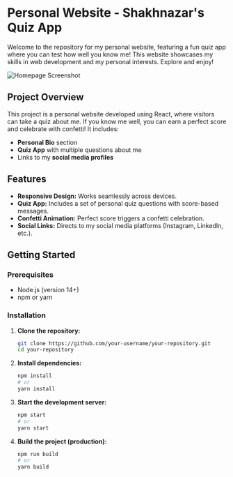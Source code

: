 # Personal Website - Shakhnazar's Quiz App

Welcome to the repository for my personal website, featuring a fun quiz app where you can test how well you know me! This website showcases my skills in web development and my personal interests. Explore and enjoy!

![Homepage Screenshot](path/to/homepage_screenshot.png)

## Project Overview

This project is a personal website developed using React, where visitors can take a quiz about me. If you know me well, you can earn a perfect score and celebrate with confetti! It includes:
- **Personal Bio** section
- **Quiz App** with multiple questions about me
- Links to my **social media profiles**

## Features

- **Responsive Design:** Works seamlessly across devices.
- **Quiz App:** Includes a set of personal quiz questions with score-based messages.
- **Confetti Animation:** Perfect score triggers a confetti celebration.
- **Social Links:** Directs to my social media platforms (Instagram, LinkedIn, etc.).

## Getting Started

### Prerequisites

- Node.js (version 14+)
- npm or yarn

### Installation

1. **Clone the repository:**
    ```bash
    git clone https://github.com/your-username/your-repository.git
    cd your-repository
    ```

2. **Install dependencies:**
    ```bash
    npm install
    # or
    yarn install
    ```

3. **Start the development server:**
    ```bash
    npm start
    # or
    yarn start
    ```

4. **Build the project (production):**
    ```bash
    npm run build
    # or
    yarn build
    ```